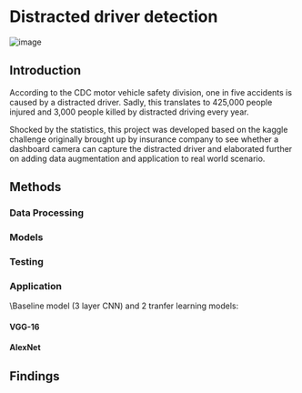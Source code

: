 # Distracted driver detection

![image](https://github.com/pengp5781/Deep-Learning/assets/111671117/23e2b5fd-3a25-41e8-a3cf-89f3021efa09)

## Introduction
According to the CDC motor vehicle safety division, one in five accidents is caused by a distracted driver. Sadly, this translates to 425,000 people injured and 3,000 people killed by distracted driving every year. 

Shocked by the statistics, this project was developed based on the kaggle challenge originally brought up by insurance company to see whether a dashboard camera can capture the distracted driver and elaborated further on adding data augmentation and application to real world scenario. 

## Methods
### Data Processing
### Models
### Testing
### Application
\Baseline model (3 layer CNN)
 and 2 tranfer learning models:
#### VGG-16
#### AlexNet
## Findings

